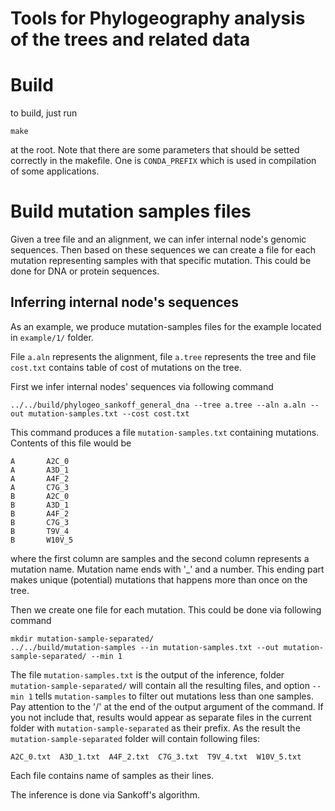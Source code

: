 # Tools for Phylogeography analysis of the trees and related data

# Build
to build, just run 
```
make
```
at the root. 
Note that there are some parameters that should be setted correctly in the makefile. One is `CONDA_PREFIX` which
is used in compilation of some applications.

# Build mutation samples files
Given a tree file and an alignment, we can infer internal node's genomic sequences. Then based on these sequences
we can create a file for each mutation representing samples with that specific mutation. This could be done for
DNA or protein sequences. 

## Inferring internal node's sequences
As an example, we produce mutation-samples files for the example located in `example/1/` folder.

File `a.aln` represents the alignment, file `a.tree` represents the tree and file `cost.txt` contains
table of cost of mutations on the tree. 

First we infer internal nodes' sequences via following command
```
../../build/phylogeo_sankoff_general_dna --tree a.tree --aln a.aln --out mutation-samples.txt --cost cost.txt 
```
This command produces a file `mutation-samples.txt` containing mutations. Contents of this file would be
```
A       A2C_0
A       A3D_1
A       A4F_2
A       C7G_3
B       A2C_0
B       A3D_1
B       A4F_2
B       C7G_3
B       T9V_4
B       W10V_5
```
where the first column are samples and the second column represents a mutation name. Mutation name ends with '_' and a number. 
This ending part makes unique (potential) mutations that happens more than once on the tree.

Then we create one file for each mutation. This could be done via following command
```
mkdir mutation-sample-separated/
../../build/mutation-samples --in mutation-samples.txt --out mutation-sample-separated/ --min 1
```
The file `mutation-samples.txt` is the output of the inference, folder `mutation-sample-separated/` will contain all the 
resulting files, and option `--min 1` tells `mutation-samples` to filter out mutations less than one samples. 
Pay attention to the '/' at the end of the output argument of the command. If you not include that, results would 
appear as separate files in the current folder with `mutation-sample-separated` as their prefix.
As the result the `mutation-sample-separated` folder will contain following files:
```
A2C_0.txt  A3D_1.txt  A4F_2.txt  C7G_3.txt  T9V_4.txt  W10V_5.txt
```
Each file contains name of samples as their lines.

The inference is done via Sankoff's algorithm.